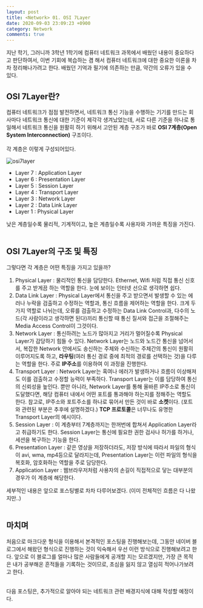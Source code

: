 ```yaml
---
layout: post
title: <Network> 01. OSI 7Layer
date: 2020-09-03 23:09:23 +0900
category: Network
comments: true
---
```

지난 학기, 그러니까 3학년 1학기에 컴퓨터 네트워크 과목에서 배웠던 내용이 중요하다고 판단하여서,
이번 기회에 복습하는 겸 해서 컴퓨터 네트워크에 대한 중요한 이론을 차차 정리해나가려고 한다.
배웠던 기억과 필기에 의존하는 만큼, 약간의 오류가 있을 수 있다.


## OSI 7Layer란?  

컴퓨터 네트워크가 점점 발전하면서, 네트워크 통신 기능을 수행하는 기기를 만드는 회사마다 네트워크 통신에 대한 기준이 제각각 생겨났었는데, 서로 다른 기준을 하나로 통일해서 네트워크 통신을 원활히 하기 위해서 고안된 계층 구조가 바로 **OSI 7계층(Open System Interconnection)** 구조이다.
<br/>
<br/>
각 계층은 이렇게 구성되어있다.

![osi7layer]({{site.url}}/img/osi7layer.jpg)

- Layer 7 : Application Layer
- Layer 6 : Presentation Layer
- Layer 5 : Session Layer
- Layer 4 : Transport Layer
- Layer 3 : Network Layer
- Layer 2 : Data Link Layer
- Layer 1 : Physical Layer

낮은 계층일수록 물리적, 기계적이고, 높은 계층일수록 사용자와 가까운 특징을 가진다.
<br/>
<br/>

## OSI 7Layer의 구조 및 특징

그렇다면 각 계층은 어떤 특징을 가지고 있을까?

1. Physical Layer : 물리적인 통신을 담당한다. Ethernet, Wifi 처럼 직접 통신 신호를 주고 받게끔 하는 역할을 한다. 눈에 보이는 인터넷 선으로 생각하면 쉽다.
2. Data Link Layer : Physical Layer에서 통신을 주고 받으면서 발생할 수 있는 에러나 누락을 검출하고 수정하는 역할과, 통신 흐름을 제어하는 역할을 한다. 크게 두가지 역할로 나뉘는데, 오류를 검출하고 수정하는 Data Link Control과, 다수의 노드(각 사람이라고 생각하면 된다)끼리 통신할 때 통신 질서와 접근을 조절해주는 Media Access Control이 그것이다.
3. Network Layer : 통신하려는 노드가 많아지고 거리가 멀어질수록 Physical Layer가 감당하기 힘들 수 있다. Network Layer는 노드와 노드간 통신을 넘어서서, 복잡한 Network 안에서도 송신하는 주체와 수신하는 주체간의 통신이 원활히 이루어지도록 하고, **라우팅**(여러 통신 경로 중에 최적의 경로를 선택하는 것)을 다루는 역할을 한다. 주로 **IP주소**를 이용하여 이 과정을 진행한다.
4. Transport Layer : Network Layer는 혹여나 에러가 발생하거나 흐름이 이상해져도 이를 검출하고 수정할 능력이 부족하다. Transport Layer는 이를 담당하여 통신의 신뢰성을 높인다. 뿐만 아니라, Network Layer를 통해 올바른 IP주소로 통신이 도달했다면, 해당 컴퓨터 내에서 어떤 포트를 통과해야 하는지를 정해주는 역할도 한다. 참고로, IP주소와 포트주소를 하나로 묶어서 만든 것이 바로 **소켓**이다. (포트와 관련된 부분은 추후에 설명하겠다.) **TCP 프로토콜**은 너무나도 유명한 Transport Layer의 예시이다.
5. Session Layer : 이 계층부터 7계층까지는 한꺼번에 합쳐서 Application Layer라고 취급하기도 한다.
Session Layer는 통신에 필요한 권한 검사나 허가를 하거나, 세션을 복구하는 기능을 한다.
6. Presentation Layer : 같은 영상을 저장하더라도, 저장 방식에 따라서 파일의 형식이 avi, wma, mp4등으로 달라지는데, Presentation Layer는 이런 파일의 형식을 복호화, 암호화하는 역할을 주로 담당한다.
7. Application Layer : 웹브라우저처럼 사용자의 손길이 직접적으로 닿는 대부분의 경우가 이 계층에 해당한다.

세부적인 내용은 앞으로 포스팅별로 차차 다루어보겠다. (이미 전체적인 흐름은 다 나왔지만..)
<br/>
<br/>

## 마치며

처음으로 마크다운 형식을 이용해서 본격적인 포스팅을 진행해보는데, 그동안 네이버 블로그에서 해왔던 형식으로 진행하는 것이 익숙해서 우선 이런 방식으로 진행해보려고 한다. 앞으로 이 블로그를 얼마나 많은 사람들에게 공개할 지는 모르겠지만, 가장 큰 목적은 내가 공부해온 흔적들을 기록하는 것이므로, 초심을 잃지 않고 열심히 적어나가보려고 한다.
<br/>
<br/>

다음 포스팅은, 추가적으로 알아야 되는 네트워크 관련 배경지식에 대해 작성할 예정이다.
